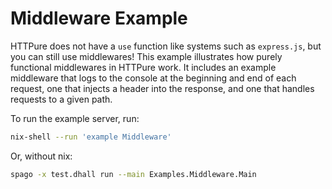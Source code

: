 # Middleware Example

HTTPure does not have a `use` function like systems such as `express.js`, but
you can still use middlewares! This example illustrates how purely functional
middlewares in HTTPure work. It includes an example middleware that logs to the
console at the beginning and end of each request, one that injects a header into
the response, and one that handles requests to a given path.

To run the example server, run:

```bash
nix-shell --run 'example Middleware'
```

Or, without nix:

```bash
spago -x test.dhall run --main Examples.Middleware.Main
```

